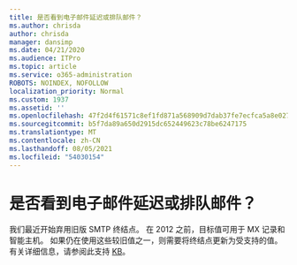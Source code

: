 ```yaml
---
title: 是否看到电子邮件延迟或排队邮件？
ms.author: chrisda
author: chrisda
manager: dansimp
ms.date: 04/21/2020
ms.audience: ITPro
ms.topic: article
ms.service: o365-administration
ROBOTS: NOINDEX, NOFOLLOW
localization_priority: Normal
ms.custom: 1937
ms.assetid: ''
ms.openlocfilehash: 47f2d4f61571c8ef1fd871a568909d7dab37fe7ecfca5a8e02728e12b759ae40
ms.sourcegitcommit: b5f7da89a650d2915dc652449623c78be6247175
ms.translationtype: MT
ms.contentlocale: zh-CN
ms.lasthandoff: 08/05/2021
ms.locfileid: "54030154"
---
```

# <a name="are-you-seeing-email-delays-or-queued-mail"></a>是否看到电子邮件延迟或排队邮件？

我们最近开始弃用旧版 SMTP 终结点。 在 2012 之前，目标值可用于 MX 记录和智能主机。 如果仍在使用这些较旧值之一，则需要将终结点更新为受支持的值。 有关详细信息，请参阅此支持 [KB](https://support.microsoft.com/help/4057301/attr35-response-code-when-mail-is-sent-to-eop-exo)。
